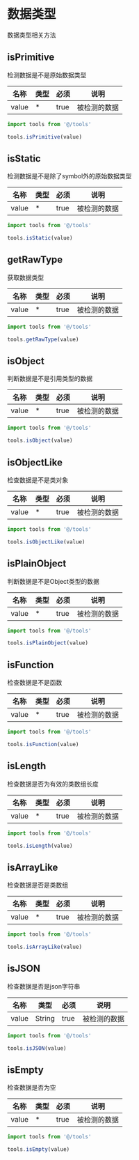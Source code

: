 # 数据类型
数据类型相关方法

## isPrimitive
检测数据是不是原始数据类型

名称|类型|必须|说明
---|---|---|---
value|*|true|被检测的数据

```javascript
import tools from '@/tools'

tools.isPrimitive(value)
```

## isStatic
检测数据是不是除了symbol外的原始数据类型

名称|类型|必须|说明
---|---|---|---
value|*|true|被检测的数据

```javascript
import tools from '@/tools'

tools.isStatic(value)
```

## getRawType
获取数据类型

名称|类型|必须|说明
---|---|---|---
value|*|true|被检测的数据

```javascript
import tools from '@/tools'

tools.getRawType(value)
```

## isObject
判断数据是不是引用类型的数据

名称|类型|必须|说明
---|---|---|---
value|*|true|被检测的数据

```javascript
import tools from '@/tools'

tools.isObject(value)
```

## isObjectLike
检查数据是不是类对象

名称|类型|必须|说明
---|---|---|---
value|*|true|被检测的数据

```javascript
import tools from '@/tools'

tools.isObjectLike(value)
```

## isPlainObject
判断数据是不是Object类型的数据

名称|类型|必须|说明
---|---|---|---
value|*|true|被检测的数据

```javascript
import tools from '@/tools'

tools.isPlainObject(value)
```

## isFunction
检查数据是不是函数

名称|类型|必须|说明
---|---|---|---
value|*|true|被检测的数据

```javascript
import tools from '@/tools'

tools.isFunction(value)
```

## isLength
检查数据是否为有效的类数组长度

名称|类型|必须|说明
---|---|---|---
value|*|true|被检测的数据

```javascript
import tools from '@/tools'

tools.isLength(value)
```

## isArrayLike
检查数据是否是类数组

名称|类型|必须|说明
---|---|---|---
value|*|true|被检测的数据

```javascript
import tools from '@/tools'

tools.isArrayLike(value)
```

## isJSON
检查数据是否是json字符串

名称|类型|必须|说明
---|---|---|---
value|String|true|被检测的数据

```javascript
import tools from '@/tools'

tools.isJSON(value)
```

## isEmpty
检查数据是否为空

名称|类型|必须|说明
---|---|---|---
value|*|true|被检测的数据

```javascript
import tools from '@/tools'

tools.isEmpty(value)
```